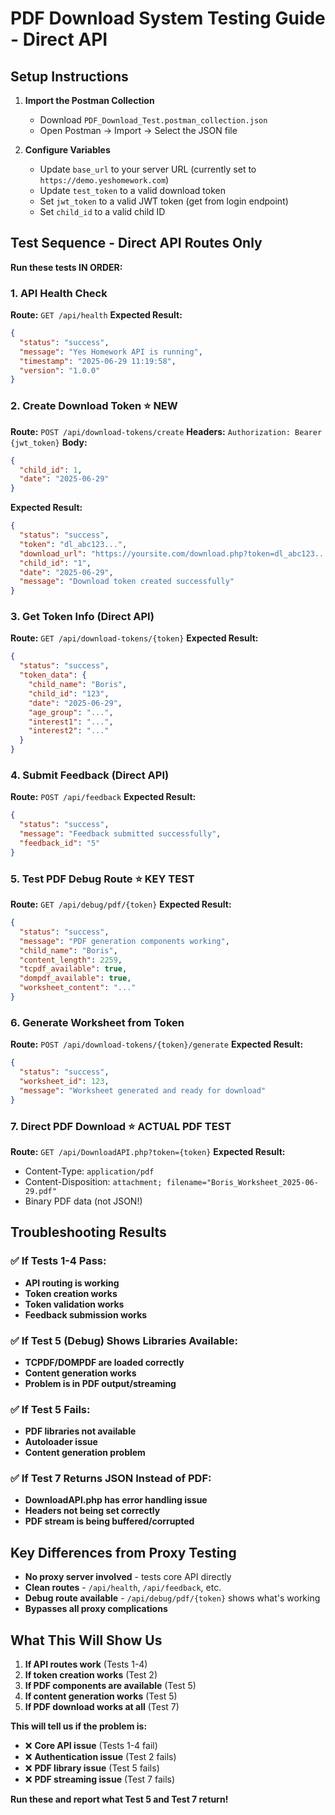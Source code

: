 # PDF Download System Testing Guide - Direct API

## Setup Instructions

1. **Import the Postman Collection**
   - Download `PDF_Download_Test.postman_collection.json`
   - Open Postman → Import → Select the JSON file

2. **Configure Variables**
   - Update `base_url` to your server URL (currently set to `https://demo.yeshomework.com`)
   - Update `test_token` to a valid download token
   - Set `jwt_token` to a valid JWT token (get from login endpoint)
   - Set `child_id` to a valid child ID

## Test Sequence - Direct API Routes Only

**Run these tests IN ORDER:**

### 1. API Health Check
**Route:** `GET /api/health`
**Expected Result:** 
```json
{
  "status": "success",
  "message": "Yes Homework API is running",
  "timestamp": "2025-06-29 11:19:58",
  "version": "1.0.0"
}
```

### 2. Create Download Token ⭐ **NEW**
**Route:** `POST /api/download-tokens/create`
**Headers:** `Authorization: Bearer {jwt_token}`
**Body:** 
```json
{
  "child_id": 1,
  "date": "2025-06-29"
}
```
**Expected Result:**
```json
{
  "status": "success",
  "token": "dl_abc123...",
  "download_url": "https://yoursite.com/download.php?token=dl_abc123...",
  "child_id": "1",
  "date": "2025-06-29",
  "message": "Download token created successfully"
}
```

### 3. Get Token Info (Direct API)
**Route:** `GET /api/download-tokens/{token}`
**Expected Result:** 
```json
{
  "status": "success",
  "token_data": {
    "child_name": "Boris",
    "child_id": "123",
    "date": "2025-06-29",
    "age_group": "...",
    "interest1": "...",
    "interest2": "..."
  }
}
```

### 4. Submit Feedback (Direct API)
**Route:** `POST /api/feedback`
**Expected Result:**
```json
{
  "status": "success",
  "message": "Feedback submitted successfully",
  "feedback_id": "5"
}
```

### 5. Test PDF Debug Route ⭐ **KEY TEST**
**Route:** `GET /api/debug/pdf/{token}`
**Expected Result:**
```json
{
  "status": "success",
  "message": "PDF generation components working",
  "child_name": "Boris",
  "content_length": 2259,
  "tcpdf_available": true,
  "dompdf_available": true,
  "worksheet_content": "..."
}
```

### 6. Generate Worksheet from Token
**Route:** `POST /api/download-tokens/{token}/generate`
**Expected Result:**
```json
{
  "status": "success",
  "worksheet_id": 123,
  "message": "Worksheet generated and ready for download"
}
```

### 7. Direct PDF Download ⭐ **ACTUAL PDF TEST**
**Route:** `GET /api/DownloadAPI.php?token={token}`
**Expected Result:** 
- Content-Type: `application/pdf`
- Content-Disposition: `attachment; filename="Boris_Worksheet_2025-06-29.pdf"`
- Binary PDF data (not JSON!)

## Troubleshooting Results

### ✅ If Tests 1-4 Pass:
- **API routing is working**
- **Token creation works**
- **Token validation works**
- **Feedback submission works**

### ✅ If Test 5 (Debug) Shows Libraries Available:
- **TCPDF/DOMPDF are loaded correctly**
- **Content generation works**
- **Problem is in PDF output/streaming**

### ✅ If Test 5 Fails:
- **PDF libraries not available**
- **Autoloader issue**
- **Content generation problem**

### ✅ If Test 7 Returns JSON Instead of PDF:
- **DownloadAPI.php has error handling issue**
- **Headers not being set correctly**
- **PDF stream is being buffered/corrupted**

## Key Differences from Proxy Testing

- **No proxy server involved** - tests core API directly
- **Clean routes** - `/api/health`, `/api/feedback`, etc.
- **Debug route available** - `/api/debug/pdf/{token}` shows what's working
- **Bypasses all proxy complications**

## What This Will Show Us

1. **If API routes work** (Tests 1-4)
2. **If token creation works** (Test 2)
3. **If PDF components are available** (Test 5)
4. **If content generation works** (Test 5)
5. **If PDF download works at all** (Test 7)

**This will tell us if the problem is:**
- ❌ **Core API issue** (Tests 1-4 fail)
- ❌ **Authentication issue** (Test 2 fails)
- ❌ **PDF library issue** (Test 5 fails)
- ❌ **PDF streaming issue** (Test 7 fails)

**Run these and report what Test 5 and Test 7 return!** 